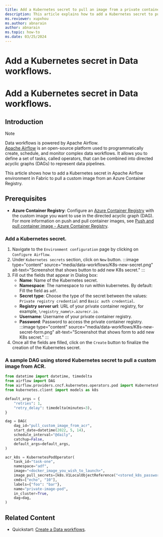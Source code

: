 ```yaml
---
title: Add a Kubernetes secret to pull an image from a private container registry.
description: This article explains how to add a Kubernetes secret to pull a custom image from a private container registry.
ms.reviewer: xupxhou
ms.author: abnarain
author: abnarain
ms.topic: how-to
ms.date: 03/25/2024
---
```


# Add a Kubernetes secret in Data workflows.
# Add a Kubernetes secret in Data workflows.

## Introduction

> [!NOTE]
> Data workflows is powered by Apache Airflow.</br>[Apache Airflow](https://airflow.apache.org/) is an open-source platform used to programmatically create, schedule, and monitor complex data workflows. It allows you to define a set of tasks, called operators, that can be combined into directed acyclic graphs (DAGs) to represent data pipelines.

This article shows how to add a Kubernetes secret in Apache Airflow environment in Fabric to pull a custom image from an Azure Container Registry.

## Prerequisites
- **Azure Container Registry**: Configure an [Azure Container Registry](/azure/container-registry/container-registry-get-started-portal?tabs=azure-cli) with the custom image you want to use in the directed acyclic graph (DAG). For more information on push and pull container images, see [Push and pull container image - Azure Container Registry](/azure/container-registry/container-registry-get-started-docker-cli?tabs=azure-cli).

### Add a Kubernetes secret.

1. Navigate to the `Environment configuration` page by clicking on `Configure Airflow`.
2. Under `Kubernetes secrets` section, click on `New` button.
:::image type="content" source="media/data-workflows/K8s-new-secret.png" alt-text="Screenshot that shows button to add new K8s secret." :::
3. Fill out the fields that appear in Dialog box:
    * <strong>Name</strong>: Name of the Kubernetes secret.
    * <strong>Namespace</strong>: The namespace to run within kubernetes. By default: Fill the field as `adf`.
    * <strong>Secret type</strong>: Choose the type of the secret between the values: `Private registry credential` and `Basic auth credential`.
    * <strong>Registry server url</strong>: URL of your private container registry, for example, ```\registry_name\>.azurecr.io```.
    * <strong>Username</strong>: Username of your private container registry.
    * <strong>Password</strong>: Password to access the private container registry.
:::image type="content" source="media/data-workflows/K8s-new-secret-form.png" alt-text="Screenshot that shows form to add new K8s secret." :::
4. Once all the fields are filled, click on the `Create` button to finalize the creation of the Kubernetes secret.

### A sample DAG using stored Kubernetes secret to pull a custom image from ACR.

```python
from datetime import datetime, timedelta
from airflow import DAG
from airflow.providers.cncf.kubernetes.operators.pod import KubernetesPodOperator
from kubernetes.client import models as k8s

default_args = {
    "retries": 1,
    "retry_delay": timedelta(minutes=3),
}

dag = DAG(
    dag_id="pull_custom_image_from_acr",
    start_date=datetime(2022, 5, 14),
    schedule_interval="@daily",
    catchup=False,
    default_args=default_args,
)

acr_k8s = KubernetesPodOperator(
    task_id="task-one",
    namespace="adf",
    image="<docker_image_you_wish_to_launch>",
    image_pull_secrets=[k8s.V1LocalObjectReference("<stored_k8s_password")],
    cmds=["echo", "10"],
    labels={"foo": "bar"},
    name="private-image-pod",
    in_cluster=True,
    dag=dag,
)

```


## Related Content

* Quickstart: [Create a Data workflows](../data-factory/create-data-workflows.md).
